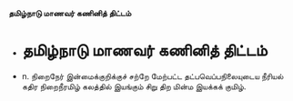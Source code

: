 **தமிழ்நாடு மாணவர் கணினித் திட்டம்**
- # தமிழ்நாடு மாணவர் கணினித் திட்டம்
- n. நிறைநேர் இன்மைக்குறிக்குச் சற்றே மேற்பட்ட தட்பவெப்பநிலையுடைய நீரியல் கதிர நிறைநீரமிழ் கலத்தில் இயங்கும் சிறு திற மின்ம இயக்கக் குமிழ்.

